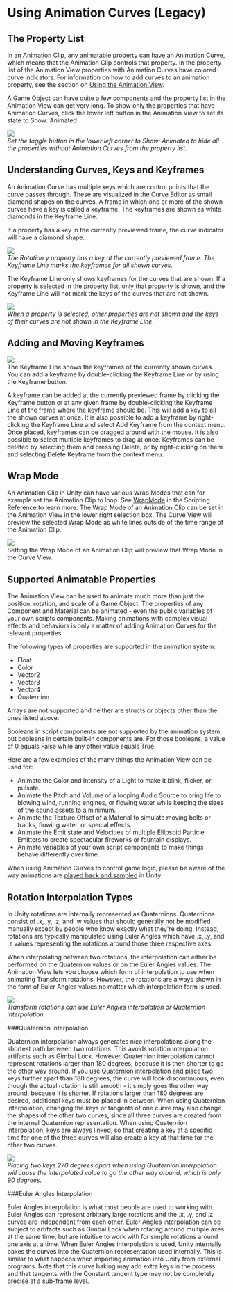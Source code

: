 Using Animation Curves (Legacy)
===============================


The Property List
-----------------


In an <span class=keyword>Animation Clip</span>, any animatable property can have an <span class=keyword>Animation Curve</span>, which means that the Animation Clip controls that property. In the property list of the <span class=keyword>Animation View</span> properties with <span class=keyword>Animation Curves</span> have colored curve indicators. For information on how to add curves to an animation property, see the section on [Using the Animation View](animeditor-UsingAnimationEditor.html).

A <span class=keyword>Game Object</span> can have quite a few components and the property list in the <span class=keyword>Animation View</span> can get very long. To show only the properties that have <span class=keyword>Animation Curves</span>, click the lower left button in the <span class=keyword>Animation View</span> to set its state to <span class=menu>Show: Animated</span>.

![](http://docwiki.hq.unity3d.com/uploads/Main/AnimationEditorShowAnimatedPP.png)  
_Set the toggle button in the lower left corner to <span class=menu>Show: Animated</span> to hide all the properties without <span class=keyword>Animation Curves</span> from the property list._


Understanding Curves, Keys and Keyframes
----------------------------------------


An <span class=keyword>Animation Curve</span> has multiple <span class=keyword>keys</span> which are control points that the curve passes through. These are visualized in the <span class=keyword>Curve Editor</span> as small diamond shapes on the curves. A frame in which one or more of the shown curves have a <span class=keyword>key</span> is called a <span class=keyword>keyframe</span>. The <span class=keyword>keyframes</span> are shown as white diamonds in the <span class=menu>Keyframe Line</span>.

If a property has a <span class=keyword>key</span> in the currently previewed frame, the curve indicator will have a diamond shape.

![](http://docwiki.hq.unity3d.com/uploads/Main/AnimationEditorDetailPP.png)  
_The <span class=menu>Rotation.y</span> property has a <span class=keyword>key</span> at the currently previewed frame. The <span class=menu>Keyframe Line</span> marks the <span class=keyword>keyframes</span> for all shown curves._

The <span class=menu>Keyframe Line</span> only shows keyframes for the curves that are shown. If a property is selected in the property list, only that property is shown, and the <span class=menu>Keyframe Line</span> will not mark the keys of the curves that are not shown.

![](http://docwiki.hq.unity3d.com/uploads/Main/AnimationEditorSimpleSingleCurve.png)  
_When a property is selected, other properties are not shown and the keys of their curves are not shown in the <span class=menu>Keyframe Line</span>._


Adding and Moving Keyframes
---------------------------


![](http://docwiki.hq.unity3d.com/uploads/Main/AnimationEditorKeyframeLine.png)  
The <span class=menu>Keyframe Line</span> shows the <span class=keyword>keyframes</span> of the currently shown curves. You can add a <span class=keyword>keyframe</span> by double-clicking the <span class=menu>Keyframe Line</span> or by using the <span class=menu>Keyframe button</span>.

A <span class=keyword>keyframe</span> can be added at the currently previewed frame by clicking the <span class=menu>Keyframe button</span> or at any given frame by double-clicking the <span class=menu>Keyframe Line</span> at the frame where the <span class=keyword>keyframe</span> should be. This will add a <span class=keyword>key</span> to all the shown curves at once. It is also possible to add a <span class=keyword>keyframe</span> by right-clicking the <span class=menu>Keyframe Line</span> and select <span class=menu>Add Keyframe</span> from the context menu. Once placed, <span class=keyword>keyframes</span> can be dragged around with the mouse. It is also possible to select multiple <span class=keyword>keyframes</span> to drag at once. <span class=keyword>Keyframes</span> can be deleted by selecting them and pressing <span class=menu>Delete</span>, or by right-clicking on them and selecting <span class=menu>Delete Keyframe</span> from the context menu.


Wrap Mode
---------


An <span class=keyword>Animation Clip</span> in Unity can have various <span class=keyword>Wrap Modes</span> that can for example set the Animation Clip to loop. See [WrapMode](ScriptRef:WrapMode.html.html) in the Scripting Reference to learn more. The Wrap Mode of an Animation Clip can be set in the <span class=keyword>Animation View</span> in the lower right selection box. The <span class=menu>Curve View</span> will preview the selected <span class=keyword>Wrap Mode</span> as white lines outside of the time range of the Animation Clip.

![](http://docwiki.hq.unity3d.com/uploads/Main/AnimationEditorWrapmode.png)  
Setting the <span class=keyword>Wrap Mode</span> of an <span class=keyword>Animation Clip</span> will preview that Wrap Mode in the <span class=menu>Curve View</span>.


Supported Animatable Properties
-------------------------------


The <span class=keyword>Animation View</span> can be used to animate much more than just the position, rotation, and scale of a <span class=keyword>Game Object</span>. The properties of any <span class=keyword>Component</span> and <span class=keyword>Material</span> can be animated - even the public variables of your own scripts components. Making animations with complex visual effects and behaviors is only a matter of adding <span class=keyword>Animation Curves</span> for the relevant properties.

The following types of properties are supported in the animation system:

* Float
* Color
* Vector2
* Vector3
* Vector4
* Quaternion

Arrays are not supported and neither are structs or objects other than the ones listed above. 

Booleans in script components are not supported by the animation system, but booleans in certain built-in components are. For those booleans, a value of <span class=menu>0</span> equals <span class=menu>False</span> while any other value equals <span class=menu>True</span>.

Here are a few examples of the many things the <span class=keyword>Animation View</span> can be used for:

* Animate the <span class=component>Color</span> and <span class=component>Intensity</span> of a <span class=component>Light</span> to make it blink, flicker, or pulsate.
* Animate the <span class=component>Pitch</span> and <span class=component>Volume</span> of a looping <span class=component>Audio Source</span> to bring life to blowing wind, running engines, or flowing water while keeping the sizes of the sound assets to a minimum.
* Animate the <span class=component>Texture Offset</span> of a <span class=component>Material</span> to simulate moving belts or tracks, flowing water, or special effects.
* Animate the <span class=component>Emit</span> state and <span class=component>Velocities</span> of multiple <span class=component>Ellipsoid Particle Emitters</span> to create spectacular fireworks or fountain displays.
* Animate variables of your own script components to make things behave differently over time.

When using <span class=keyword>Animation Curves</span> to control game logic, please be aware of the way animations are [played back and sampled](AnimationScripting#Playback.html) in Unity.


Rotation Interpolation Types
----------------------------


In Unity rotations are internally represented as <span class=component>Quaternions</span>. Quaternions consist of <span class=component>.x</span>, <span class=component>.y</span>, <span class=component>.z</span>, and <span class=component>.w</span> values that should generally not be modified manually except by people who know exactly what they're doing. Instead, rotations are typically manipulated using <span class=component>Euler Angles</span> which have <span class=component>.x</span>, <span class=component>.y</span>, and <span class=component>.z</span> values representing the rotations around those three respective axes.

When interpolating between two rotations, the interpolation can either be performed on the <span class=component>Quaternion</span> values or on the <span class=component>Euler Angles</span> values. The <span class=keyword>Animation View</span> lets you choose which form of interpolation to use when animating <span class=component>Transform</span> rotations. However, the rotations are always shown in the form of <span class=component>Euler Angles</span> values no matter which interpolation form is used.

![](http://docwiki.hq.unity3d.com/uploads/Main/AnimationEditorQuaternionInterpolationMenu.png)  
_Transform rotations can use <span class=component>Euler Angles</span> interpolation or <span class=component>Quaternion</span> interpolation._

###Quaternion Interpolation

Quaternion interpolation always generates nice interpolations along the shortest path between two rotations. This avoids rotation interpolation artifacts such as Gimbal Lock. However, Quaternion interpolation cannot represent rotations larger than 180 degrees, because it is then shorter to go the other way around. If you use Quaternion interpolation and place two keys further apart than 180 degrees, the curve will look discontinuous, even though the actual rotation is still smooth - it simply goes the other way around, because it is shorter. If rotations larger than 180 degrees are desired, additional keys must be placed in between. When using Quaternion interpolation, changing the keys or tangents of one curve may also change the shapes of the other two curves, since all three curves are created from the internal Quaternion representation. When using Quaternion interpolation, keys are always linked, so that creating a key at a specific time for one of the three curves will also create a key at that time for the other two curves.

![](http://docwiki.hq.unity3d.com/uploads/Main/AnimationEditorQuaternionInterpolation.png)  
_Placing two keys 270 degrees apart when using Quaternion interpolation will cause the interpolated value to go the other way around, which is only 90 degrees._

###Euler Angles Interpolation

Euler Angles interpolation is what most people are used to working with. Euler Angles can represent arbitrary large rotations and the <span class=component>.x</span>, <span class=component>.y</span>, and <span class=component>.z</span> curves are independent from each other. Euler Angles interpolation can be subject to artifacts such as Gimbal Lock when rotating around multiple axes at the same time, but are intuitive to work with for simple rotations around one axis at a time. When Euler Angles interpolation is used, Unity internally bakes the curves into the Quaternion representation used internally. This is similar to what happens when importing animation into Unity from external programs. Note that this curve baking may add extra keys in the process and that tangents with the <span class=menu>Constant</span> tangent type may not be completely precise at a sub-frame level.
